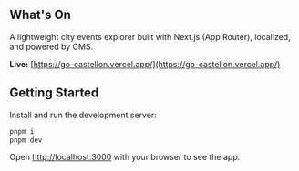 ## What's On

A lightweight city events explorer built with Next.js (App Router), localized, and powered by CMS.

**Live:** [https://go-castellon.vercel.app/](https://go-castellon.vercel.app/)

## Getting Started

Install and run the development server:

```bash
pnpm i
pnpm dev
```
Open [http://localhost:3000](http://localhost:3000) with your browser to see the app.
